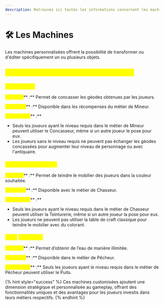 ```yaml
---
description: Retrouvez ici toutes les informations concernant les machines customisées
---
```


# 🛠️ Les Machines

Les machines personnalisées offrent la possibilité de transformer ou d'éditer spécifiquement un ou plusieurs objets.

## <mark style="color:yellow;">**Quelles sont les machines customisées ?**</mark>

### <mark style="color:yellow;">**Concasseur**</mark>

<mark style="color:yellow;">**Fonction**</mark>** :** Permet de concasser les géodes obtenues par les joueurs.

<mark style="color:yellow;">**Obtention**</mark>** :** Disponible dans les récompenses du métier de Mineur.

<mark style="color:yellow;">**Restrictions**</mark>** :**

* Seuls les joueurs ayant le niveau requis dans le métier de Mineur peuvent utiliser le Concasseur, même si un autre joueur le pose pour eux.
* Les joueurs sans le niveau requis ne peuvent pas échanger les géodes concassées pour augmenter leur niveau de personnage ou avec l'antiquaire.

### <mark style="color:yellow;">**Teinturerie (À venir !)**</mark>

<mark style="color:yellow;">**Fonction**</mark>** :** Permet de teindre le mobilier des joueurs dans la couleur souhaitée.

<mark style="color:yellow;">**Obtention**</mark>** :** Disponible avec le métier de Chasseur.

<mark style="color:yellow;">**Restrictions**</mark>** :**

* Seuls les joueurs ayant le niveau requis dans le métier de Chasseur peuvent utiliser la Teinturerie, même si un autre joueur la pose pour eux.
* Les joueurs ne peuvent pas utiliser la table de craft classique pour teindre le mobilier avec du colorant.

### <mark style="color:yellow;">Puits</mark> <mark style="color:yellow;"></mark><mark style="color:yellow;">**(À venir !)**</mark>

<mark style="color:yellow;">**Fonction**</mark>** :** Permet d’obtenir de l’eau de manière illimitée.

<mark style="color:yellow;">**Obtention**</mark>** :** Disponible dans le métier de Pêcheur.

<mark style="color:yellow;">**Restrictions**</mark>** :** Seuls les joueurs ayant le niveau requis dans le métier de Pêcheur peuvent utiliser le Puits.

{% hint style="success" %}
Ces machines customisées ajoutent une dimension stratégique et personnalisée au gameplay, offrant des fonctionnalités uniques et des avantages pour les joueurs investis dans leurs métiers respectifs.
{% endhint %}
